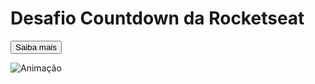 # Desafio Countdown da Rocketseat

<a href='https://app.rocketseat.com.br/discover/challenges/countdown'><button>Saiba mais</button></a>

![Animação](https://user-images.githubusercontent.com/92612454/204061363-2982a5a3-eb63-4b02-be4e-a673260d1a69.gif)
